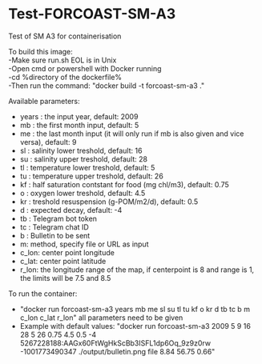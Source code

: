 # Test-FORCOAST-SM-A3
Test of SM A3 for containerisation

To build this image: <br />
-Make sure run.sh EOL is in Unix <br />
-Open cmd or powershell with Docker running <br />
-cd %directory of the dockerfile% <br />
-Then run the command: "docker build -t forcoast-sm-a3 ."



Available parameters:  <br />
- years : the input year, default: 2009 <br />
- mb : the first month input, default: 5 <br />
- me : the last month input (it will only run if mb is also given and vice versa), default: 9 <br />
- sl : salinity lower treshold, default: 16 <br />
- su : salinity upper treshold, default: 28 <br />
- tl : temperature lower treshold, default: 5 <br />
- tu : temperature upper treshold, default: 26 <br />
- kf : half saturation contstant for food (mg chl/m3), default: 0.75 <br />
- o : oxygen lower treshold, default: 4.5 <br />
- kr : treshold resuspension (g-POM/m2/d), default: 0.5 <br />
- d : expected decay, default: -4 <br />
- tb : Telegram bot token <br />
- tc : Telegram chat ID <br />
- b : Bulletin to be sent <br />
- m: method, specify file or URL as input <br />
- c_lon: center point longitude <br />
- c_lat: center point latitude <br />
- r_lon: the longitude range of the map, if centerpoint is 8 and range is 1, the limits will be 7.5 and 8.5 <br />

To run the container: <br />
- "docker run forcoast-sm-a3 years mb me sl su tl tu kf o kr d tb tc b m c_lon c_lat r_lon" all parameters need to be given <br />
- Example with default values: "docker run forcoast-sm-a3 2009 5 9 16 28 5 26 0.75 4.5 0.5 -4 5267228188:AAGx60FtWgHkScBb3ISFL1dp6Oq_9z9z0rw -1001773490347 ./output/bulletin.png file 8.84 56.75 0.66"

